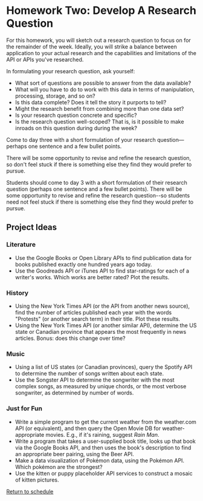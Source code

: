# Homework Two: Develop A Research Question

For this homework, you will sketch out a research question to focus on for the remainder of the week. Ideally, you will strike a balance between application to your actual research and the capabilities and limitations of the API or APIs you've researched.

In formulating your research question, ask yourself:

- What sort of questions are possible to answer from the data available?
- What will you have to do to work with this data in terms of manipulation, processing, storage, and so on?
- Is this data complete? Does it tell the story it purports to tell?
- Might the research benefit from combining more than one data set?
- Is your research question concrete and specific?
- Is the research question well-scoped? That is, is it possible to make inroads on this question during during the week?

Come to day three with a short formulation of your research question—perhaps one sentence and a few bullet points. 

There will be some opportunity to revise and refine the research question, so don't feel stuck if there is something else they find they would prefer to pursue. 

Students should come to day 3 with a short formulation of their research question (perhaps one sentence and a few bullet points). There will be some opportunity to revise and refine the research question--so students need not feel stuck if there is something else they find they would prefer to pursue. 

## Project Ideas

### Literature
- Use the Google Books or Open Library APIs to find publication data for books published exactly one hundred years ago today. 
- Use the Goodreads API or iTunes API to find star-ratings for each of a writer's works. Which works are better rated? Plot the results. 

### History
- Using the New York Times API (or the API from another news source), find the number of articles published each year with the words "Protests" (or another search term) in their title. Plot these results. 
- Using the New York Times API (or another similar API), determine the US state or Canadian province that appears the most frequently in news articles. Bonus: does this change over time?

### Music
- Using a list of US states (or Canadian provinces), query the Spotify API to determine the number of songs written about each state. 
- Use the Songster API to determine the songwriter with the most complex songs, as measured by unique chords, or the most verbose songwriter, as determined by number of words. 

### Just for Fun
- Write a simple program to get the current weather from the weather.com API (or equivalent), and then query the Open Movie DB for weather-appropriate movies. E.g., if it's raining, suggest _Rain Man_. 
- Write a program that takes a user-supplied book title, looks up that book via the Google Books API, and then uses the book's description to find an appropriate beer pairing, using the Beer API. 
- Make a data visualization of Pokémon data, using the Pokémon API. Which pokémon are the strongest?
- Use the kitten or puppy placeholder API services to construct a mosaic of kitten pictures. 

[Return to schedule](../README.md)

